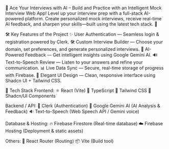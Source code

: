 🎯 Ace Your Interviews with AI – Build and Practice with an Intelligent Mock Interview Web App!
Level up your interview prep with a full-stack AI-powered platform. Create personalized mock interviews, receive real-time AI feedback, and sharpen your skills—built using the latest tech stack. 🚀

🛠️ Key Features of the Project
✨ User Authentication — Seamless login & registration powered by Clerk.
🛠️ Custom Interview Builder — Choose your domain, set preferences, and generate personalized interviews.
🧠 AI-Powered Feedback — Get intelligent insights using Google Gemini AI.
🔊 Text-to-Speech Review — Listen to your answers and refine your communication.
📊 Live Data Sync — Secure, real-time storage of progress with Firebase.
🎨 Elegant UI Design — Clean, responsive interface using Shadcn UI + Tailwind CSS.

🧰 Tech Stack
Frontend:
⚛️ React (Vite)
🧪 TypeScript
💅 Tailwind CSS
🧱 Shadcn/UI Components

Backend / API:
🔐 Clerk (Authentication)
🤖 Google Gemini AI (AI Analysis & Feedback)
🔉 Text-to-Speech (Web Speech API / Gemini voice)

Database & Hosting:
🔥 Firebase Firestore (Real-time database)
☁️ Firebase Hosting (Deployment & static assets)

Others:
🧭 React Router (Routing)
📦 Vite (Build tool)
